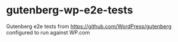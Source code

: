 # gutenberg-wp-e2e-tests
Gutenberg e2e tests from https://github.com/WordPress/gutenberg configured to run against WP.com
